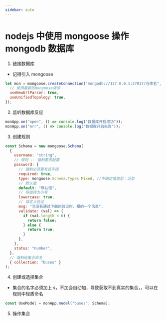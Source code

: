 ```yaml
---
sidebar: auto
---
```


# nodejs 中使用 mongoose 操作 mongodb 数据库

1. 链接数据库

- 记得引入 mongoose

```js
let mon = mongoose.createConnection("mongodb://127.0.0.1:27017/仓库名", {
  // 使用最新的mongoose请求
  useNewUrlParser: true,
  useUnifiedTopology: true,
});
```

2. 监听数据库反应

```js
monApp.on("open", () => console.log("数据库开启成功"));
monApp.on("err", () => console.log("数据库开启失败"));
```

3. 创建规则

```js
const Schema = new mongoose.Schema(
  {
    username: "string",
    // 规则 -- 强制要求配置
    password: {
      // 强制必须要有该字段
      required: true,
      type: mongoose.Schema.Types.Mixed, //不确定值类型：泛型
      // 默认值
      default: "默认值",
      // 将值转为小写
      lowercase: true,
      // 自定义验证
      msg: "当没有通过下面的验证时，报的一个信息",
      validate: (val) => {
        if (val.length < 6) {
          return false;
        } else {
          return true;
        }
      },
    },
    status: "number",
  },
  // 强制给集合命名
  { collection: "buses" }
);
```

4. 创建或选择集合

- 集合的名字必须加上 s，不加会自动加，导致获取不到真实的集合，，可以在规则中轻质命名

```js
const UseModel = monApp.model("buses", Schema);
```

5. 操作集合
